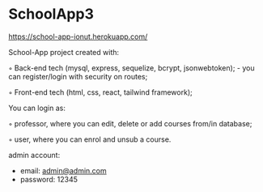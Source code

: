 # SchoolApp3
https://school-app-ionut.herokuapp.com/

School-App project created with:

◦ Back-end tech (mysql, express, sequelize, bcrypt, jsonwebtoken); - you can register/login with security on routes;

◦ Front-end tech (html, css, react, tailwind framework);

You can login as:

◦ professor, where you can edit, delete or add courses from/in database; 

◦ user, where you can enrol and unsub a course.

admin account: 
 - email: admin@admin.com
 - password: 12345
